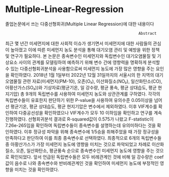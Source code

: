 # Multiple-Linear-Regression
졸업논문에서 쓰는 다중선형회귀(Multiple Linear Regression)에 대한 내용이다


                                                               Abstract
최근 몇 년간 미세먼지에 대한 사회적 이슈가 생기면서 미세먼지에 대한 사람들의 관심이 높아졌고 이에 따른 미세먼지 농도 분석을 통해 대기오염 관리 및 예방을 위한 정책 및 연구가 필요하다. 본 논문은 종속변수인 미세먼지와 독립변수인 대기오염물질 및 기상요소 사이의 관계를 모델링하여 예측하기 위해 변수 간에 영향력을 명확하게 분석할 수 있는 다중선형회귀분석을 사용함으로써 미세먼지 농도에 가장 많은 영향을 주는 요인을 확인하였다. 2018년 1월 1일부터 2022년 12월 31일까지의 서울시의 한 지역의 대기오염물질 관련 자료(미세먼지(PM-10), 오존(O₃), 이산화질소(NO₂), 일산화탄소(CO), 아황산가스(SO₂))와 기상자료(평균기온, 일 강수량, 평균 풍속, 평균 상대습도, 평균 현지기압) 총 9개의 독립변수를 사용하여 미세먼지 농도와 상관관계를 구하였다. 각각의 독립변수들이 유효한지 판단하기 위한 P-value을 사용하여 유의수준 0.05이상을 넘어선 평균기온, 평균 상대습도, 평균 현지기압은 변수에서 제외하였다. 이후 VIF계수를 확인하여 다중공선성을 확인하였으나 VIF계수가 모두 10 이하임을 확인하고 연구를 계속 진행하였다. 선형회귀분석 결과로 R-squared값이 0.575가 나왔고 F-statistic이 7.26e-265임을 확인하여 독립변수들이 종속변수를 설명하는데 유의미하다는 것을 확인하였다. 이후 정규성 파악을 위해 종속변수에 1/5승을 취해주었을 때 가장 정규성을 만족하다고 판단하여 이를 최종 종속변수로 선택하였다. 최종적으로 6개의 독립변수들 중 아황산가스가 가장 미세먼지 농도에 영향을 미치는 것으로 파악되었고 차례로 이산화질소, 오존, 일산화탄소, 평균풍속 순으로 종속변수인 미세먼지 농도에 영향을 주는 것으로 확인되었다. 앞서 언급된 독립변수들은 모두 비례관계인 것에 비해 일 강수량은 coef값이 음수로 나와 종속변수와 반비례관계인 것을 확인하여 미세먼지 농도에 부정적인 영향을 미치는 것을 확인하였다.
